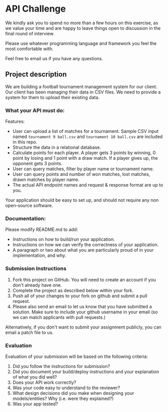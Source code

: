 # API Challenge

We kindly ask you to spend no more than a few hours on this exercise, as we value your time and are happy to leave things open to discussion in the final round of interview.

Please use whatever programming language and framework you feel the most comfortable with.

Feel free to email us if you have any questions.

## Project description

We are building a football tournament management system for our client. Our client has been managing their data in CSV files. We need to provide a system for them to upload their existing data.

### What your API must do:

Features:

- User can upload a list of matches for a tournament. Sample CSV input named `tournament 9 ball.csv` and `tournament 10 ball.csv` are included in this repo.
- Structure the data in a relational database.
- Calculate points for each player. A player gets 3 points by winning, 0 point by losing and 1 point with a draw match. If a player gives up, the opponent gets 3 points.
- User can query matches, filter by player name or tournament name.
- User can query points and number of won matches, lost matches, drawn matches by player name.
- The actual API endpoint names and request & response format are up to you.

Your application should be easy to set up, and should not require any non open-source software.

### Documentation:

Please modify README.md to add:

- Instructions on how to build/run your application.
- Instructions on how we can verify the correctness of your application.
- A paragraph or two about what you are particularly proud of in your implementation, and why.

### Submission Instructions

1. Fork this project on GitHub. You will need to create an account if you don't already have one.
1. Complete the project as described below within your fork.
1. Push all of your changes to your fork on github and submit a pull request.
1. Please also send an email to let us know that you have submitted a solution. Make sure to include your github username in your email (so we can match applicants with pull requests.)

Alternatively, if you don't want to submit your assignment publicly, you can email a patch file to us.

### Evaluation

Evaluation of your submission will be based on the following criteria:

1. Did you follow the instructions for submission?
1. Did you document your build/deploy instructions and your explanation of what you did well?
1. Does your API work correctly?
1. Was your code easy to understand to the reviewer?
1. What design decisions did you make when designing your models/entities? Why (i.e. were they explained?)
1. Was your app tested?
